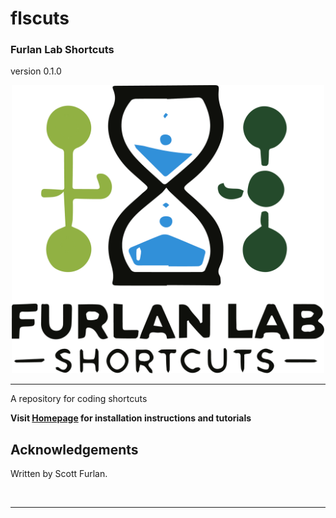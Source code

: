 # flscuts

### Furlan Lab Shortcuts

version 0.1.0

<p align="center"><img src="man/figures/flscuts.png" alt="" width="500"></a></p>
<hr>

A repository for coding shortcuts

**Visit [Homepage](https://furlan-lab.github.io/flscuts/) for installation instructions and tutorials**

## Acknowledgements

Written by Scott Furlan.

<p align="center"><img src="man/figures/furlan_lab_logo.png" alt="" width="500"></a></p>
<hr>

